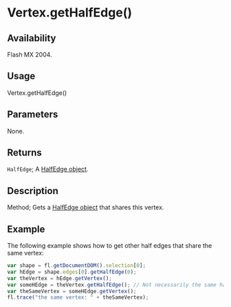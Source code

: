 # Vertex.getHalfEdge()

## Availability

Flash MX 2004.

## Usage

Vertex.getHalfEdge()

## Parameters

None.

## Returns

`HalfEdge`; A [HalfEdge object](../HalfEdge_object/HalfEdge_summary.md).

## Description

Method; Gets a [HalfEdge object](../HalfEdge_object/HalfEdge_summary.md) that shares this vertex.

## Example

The following example shows how to get other half edges that share the same vertex:

```javascript
var shape = fl.getDocumentDOM().selection[0];
var hEdge = shape.edges[0].getHalfEdge(0);
var theVertex = hEdge.getVertex();
var someHEdge = theVertex.getHalfEdge(); // Not necessarily the same half edge 
var theSameVertex = someHEdge.getVertex();
fl.trace("the same vertex: " + theSameVertex);
```
